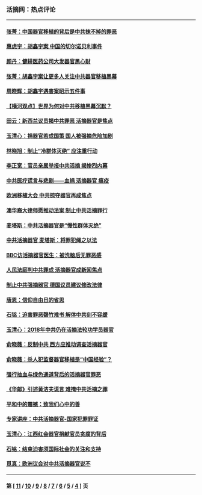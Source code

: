 ### 活摘网：热点评论
---
#### [张菁：中国器官移植的背后是中共抹不掉的罪恶](../../pages/nf5879/n13974977.md?06120430) 
#### [惠虎宇：胡鑫宇案 中国的切尔诺贝利事件](../../pages/nf5879/n13942916.md?06120430) 
#### [颜丹：健耕医药公司大发器官黑心财](../../pages/nf5879/n13940134.md?06120430) 
#### [张菁：胡鑫宇案让更多人关注中共器官移植黑幕](../../pages/nf5879/n13929073.md?06120430) 
#### [周晓辉：胡鑫宇遇害案昭示五件事](../../pages/nf5879/n13921870.md?06120430) 
#### [【横河观点】世界为何对中共移植黑幕沉默？](../../pages/nf5879/n13244249.md?06120430) 
#### [田云：新西兰议员揭中共罪恶 活摘器官是焦点](../../pages/nf5879/n13070629.md?06120430) 
#### [玉清心：捐器官若成国策 国人被强摘危险加剧](../../pages/nf5879/n12802713.md?06120430) 
#### [林晓旭：制止“冷群体灭绝” 应注重行动](../../pages/nf5879/n12779736.md?06120430) 
#### [李正宽：官员亲属举报中共活摘 揭惨烈内幕](../../pages/nf5879/n12684490.md?06120430) 
#### [中共医疗谎言与悲剧——血祸 活摘器官 瘟疫](../../pages/nf5879/n12372103.md?06120430) 
#### [欧洲移植大会 中共掠夺器官再成焦点](../../pages/nf5879/n11538883.md?06120430) 
#### [澳华裔大律师愿推动法案 制止中共活摘罪行](../../pages/nf5879/n11377039.md?06120430) 
#### [麦塔斯：中共活摘器官是“慢性群体灭绝”](../../pages/nf5879/n11350529.md?06120430) 
#### [中共活摘器官 麦塔斯：将罪犯绳之以法](../../pages/nf5879/n11347973.md?06120430) 
#### [BBC访活摘器官医生：被洗脑后无罪恶感](../../pages/nf5879/n11335935.md?06120430) 
#### [人民法庭判中共罪成 活摘器官成新闻焦点](../../pages/nf5879/n11331578.md?06120430) 
#### [制止中共强摘器官 德国议员建议修改法律](../../pages/nf5879/n11249451.md?06120430) 
#### [唐恩：信仰自由日的省思](../../pages/nf5879/n11003525.md?06120430) 
#### [石铭：迫害罪恶罄竹难书  解体中共刻不容缓](../../pages/nf5879/n10942855.md?06120430) 
#### [玉清心：2018年中共仍在活摘法轮功学员器官](../../pages/nf5879/n10914646.md?06120430) 
#### [俞晓薇：反制中共 西方应推动调查活摘器官](../../pages/nf5879/n10794671.md?06120430) 
#### [俞晓薇：杀人犯监督器官移植是“中国经验”？](../../pages/nf5879/n10466427.md?06120430) 
#### [强行抽血与绿色通道背后的活摘器官罪恶](../../pages/nf5879/n10004708.md?06120430) 
#### [《华邮》引述黄洁夫谎言 难掩中共活摘之罪](../../pages/nf5879/n9642309.md?06120430) 
#### [平和中的震撼：致我们心中的善](../../pages/nf5879/n9021123.md?06120430) 
#### [专家讲座：中共活摘器官-国家犯罪罪证](../../pages/nf5879/n8828153.md?06120430) 
#### [玉清心：江西红会器官捐献官员贪腐的背后](../../pages/nf5879/n8522122.md?06120430) 
#### [石铭：结束迫害须国际社会的关注和支持](../../pages/nf5879/n8443497.md?06120430) 
#### [觅真：欧洲议会对中共活摘器官说不](../../pages/nf5879/n8337486.md?06120430) 

---
#### 第 [ [11](./11.md?06120430) / [10](./10.md?06120430) / [9](./9.md?06120430) / [8](./8.md?06120430) / [7](./7.md?06120430) / [6](./6.md?06120430) / [5](./5.md?06120430) / [4](./4.md?06120430) ] 页
